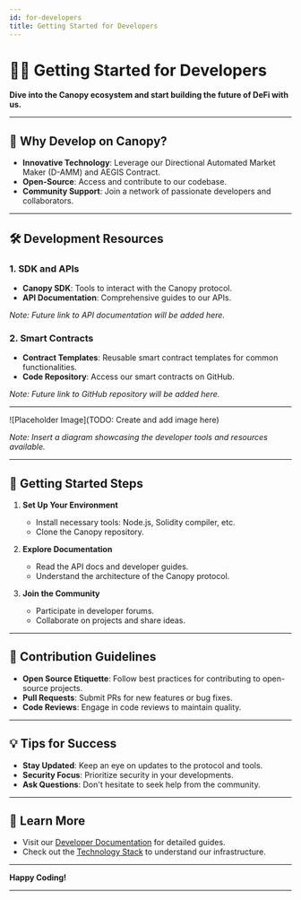 ```yaml
---
id: for-developers
title: Getting Started for Developers
---
```


# 👩‍💻 Getting Started for Developers

**Dive into the Canopy ecosystem and start building the future of DeFi with us.**

---

## 🚀 **Why Develop on Canopy?**

- **Innovative Technology**: Leverage our Directional Automated Market Maker (D-AMM) and AEGIS Contract.
- **Open-Source**: Access and contribute to our codebase.
- **Community Support**: Join a network of passionate developers and collaborators.

---

## 🛠️ **Development Resources**

### **1. SDK and APIs**

- **Canopy SDK**: Tools to interact with the Canopy protocol.
- **API Documentation**: Comprehensive guides to our APIs.

*Note: Future link to API documentation will be added here.*

### **2. Smart Contracts**

- **Contract Templates**: Reusable smart contract templates for common functionalities.
- **Code Repository**: Access our smart contracts on GitHub.

*Note: Future link to GitHub repository will be added here.*

---

![Placeholder Image](TODO: Create and add image here)

*Note: Insert a diagram showcasing the developer tools and resources available.*

---

## 📖 **Getting Started Steps**

1. **Set Up Your Environment**

   - Install necessary tools: Node.js, Solidity compiler, etc.
   - Clone the Canopy repository.

2. **Explore Documentation**

   - Read the API docs and developer guides.
   - Understand the architecture of the Canopy protocol.

3. **Join the Community**

   - Participate in developer forums.
   - Collaborate on projects and share ideas.

---

## 🤝 **Contribution Guidelines**

- **Open Source Etiquette**: Follow best practices for contributing to open-source projects.
- **Pull Requests**: Submit PRs for new features or bug fixes.
- **Code Reviews**: Engage in code reviews to maintain quality.

---

## 💡 **Tips for Success**

- **Stay Updated**: Keep an eye on updates to the protocol and tools.
- **Security Focus**: Prioritize security in your developments.
- **Ask Questions**: Don't hesitate to seek help from the community.

---

## 📖 **Learn More**

- Visit our [Developer Documentation](#) for detailed guides.
- Check out the [Technology Stack](../key-features/technology-stack) to understand our infrastructure.

---

**Happy Coding!**

---
